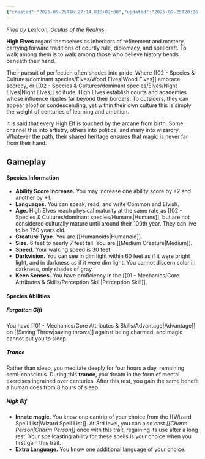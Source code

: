 ```yaml
---
{"created":"2025-09-25T16:27:14.810+02:00","updated":"2025-09-25T20:26:30.000+02:00","cssclasses":null,"tags":null,"dg-publish":true,"permalink":"/02-species-and-cultures/dominant-species/elves/high-elves/","dgPassFrontmatter":true}
---
```


_Filed by Lexicon, Oculus of the Realms_

**High Elves** regard themselves as inheritors of refinement and mastery, carrying forward traditions of courtly rule, diplomacy, and spellcraft. To walk among them is to walk among those who believe history bends beneath their hand.

Their pursuit of perfection often shades into pride. Where [[02 - Species & Cultures/dominant species/Elves/Wood Elves\|Wood Elves]] embrace secrecy, or [[02 - Species & Cultures/dominant species/Elves/Night Elves\|Night Elves]] solitude, High Elves establish courts and academies whose influence ripples far beyond their borders. To outsiders, they can appear aloof or condescending, yet within their own culture this is simply the weight of centuries of learning and ambition.

It is said that every High Elf is touched by the arcane from birth. Some channel this into artistry, others into politics, and many into wizardry. Whatever the path, their shared heritage ensures that magic is never far from their hand.

## Gameplay

#### Species Information
- **Ability Score Increase.** You may increase one ability score by +2 and another by +1.
- **Languages.** You can speak, read, and write Common and Elvish.
- **Age.** High Elves reach physical maturity at the same rate as [[02 - Species & Cultures/dominant species/Humans\|Humans]], but are not considered culturally mature until around their 100th year. They can live to be 750 years old.
- **Creature Type.** You are [[Humanoids\|Humanoid]].
- **Size.** 6 feet to nearly 7 feet tall. You are [[Medium Creature\|Medium]].
- **Speed.** Your walking speed is 30 feet.
- **Darkvision.** You can see in dim light within 60 feet as if it were bright light, and in darkness as if it were dim light. You cannot discern color in darkness, only shades of gray.
- **Keen Senses.** You have proficiency in the [[01 - Mechanics/Core Attributes & Skills/Perception Skill\|Perception Skill]].

#### Species Abilities
##### Forgotten Gift
You have [[01 - Mechanics/Core Attributes & Skills/Advantage\|Advantage]] on [[Saving Throw\|saving throws]] against being charmed, and magic cannot put you to sleep.
##### Trance
Rather than sleep, you meditate deeply for four hours a day, remaining semi-conscious. During this **trance**, you dream in the form of mental exercises ingrained over centuries. After this rest, you gain the same benefit a human does from 8 hours of sleep.
##### High Elf
- **Innate magic.** You know one cantrip of your choice from the [[Wizard Spell List\|Wizard Spell List]]. At 3rd level, you can also cast _[[Charm Person\|Charm Person]]_ once with this trait, regaining its use after a long rest. Your spellcasting ability for these spells is your choice when you first gain this trait.
- **Extra Language.** You know one additional language of your choice.
